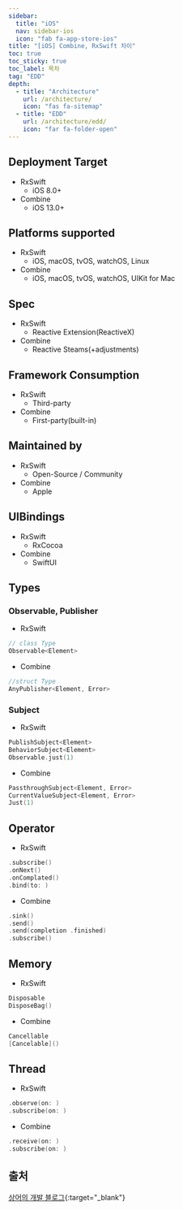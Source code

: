 ```yaml
---
sidebar:
  title: "iOS"
  nav: sidebar-ios
  icon: "fab fa-app-store-ios"
title: "[iOS] Combine, RxSwift 차이"
toc: true
toc_sticky: true
toc_label: 목차
tag: "EDD"
depth:
  - title: "Architecture"
    url: /architecture/
    icon: "fas fa-sitemap"
  - title: "EDD"
    url: /architecture/edd/
    icon: "far fa-folder-open"
---
```

## Deployment Target
* RxSwift
  * iOS 8.0+
* Combine
  * iOS 13.0+
  
## Platforms supported
* RxSwift
  * iOS, macOS, tvOS, watchOS, Linux
* Combine
  * iOS, macOS, tvOS, watchOS, UIKit for Mac

## Spec
* RxSwift
  * Reactive Extension(ReactiveX)
* Combine
  * Reactive Steams(+adjustments)

## Framework Consumption
* RxSwift
  * Third-party
* Combine
  * First-party(built-in)
  
## Maintained by
* RxSwift
  * Open-Source / Community
* Combine
  * Apple

## UIBindings
* RxSwift
  * RxCocoa
* Combine
  * SwiftUI
  
## Types
### Observable, Publisher
* RxSwift
```swift
// class Type
Observable<Element>
```

* Combine
```swift
//struct Type
AnyPublisher<Element, Error> 
```

### Subject
* RxSwift
```swift
PublishSubject<Element>
BehaviorSubject<Element>
Observable.just(1)
```
* Combine
```swift
PassthroughSubject<Element, Error>
CurrentValueSubject<Element, Error>
Just(1)
```

## Operator
* RxSwift
```swift
.subscribe()
.onNext()
.onComplated()
.bind(to: )
```
* Combine
```swift
.sink()
.send()
.send(completion .finished)
.subscribe()
```

## Memory
* RxSwift
```swift
Disposable 
DisposeBag()
```
* Combine
```swift
Cancellable
[Cancelable]()
```

## Thread
* RxSwift
```swift
.observe(on: )
.subscribe(on: )
```
* Combine
```swift
.receive(on: )
.subscribe(on: )
```
  
  
## 출처
[<i class="fas fa-link"></i> 상어의 개발 블로그](https://www.slideshare.net/shark-sea/combine-vs-rxswift-160610596){:target="_blank"}


